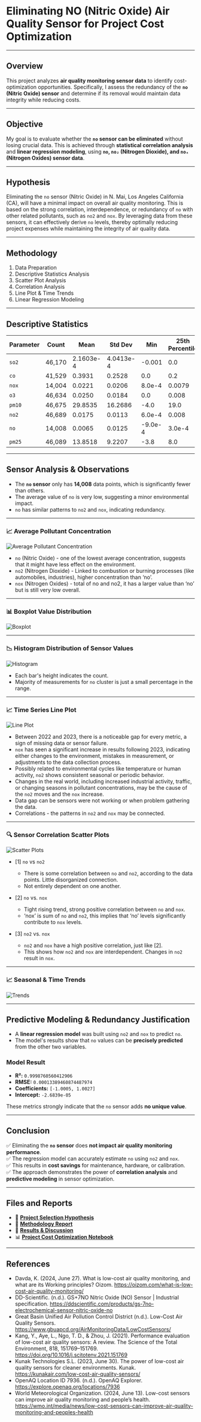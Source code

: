 # **Eliminating NO (Nitric Oxide) Air Quality Sensor for Project Cost Optimization**

---

## Overview
This project analyzes **air quality monitoring sensor data** to identify cost-optimization opportunities. Specifically, I assess the redundancy of the **`no` (Nitric Oxide) sensor** and determine if its removal would maintain data integrity while reducing costs.

---

## Objective
My goal is to evaluate whether the **`no` sensor can be eliminated** without losing crucial data. This is achieved through **statistical correlation analysis** and **linear regression modeling**, using **`no`, `no₂` (Nitrogen Dioxide), and `noₓ` (Nitrogen Oxides) sensor data**.

---

## Hypothesis
Eliminating the `no` sensor (Nitric Oxide) in N. Mai, Los Angeles California (CA), will have a minimal impact on overall air quality monitoring. This is based on the strong correlation, interdependence, or redundancy of `no` with other related pollutants, such as `no2` and `nox`. By leveraging data from these sensors, it can effectively derive `no` levels, thereby optimally reducing project expenses while maintaining the integrity of air quality data.

---

## Methodology
1. Data Preparation  
2. Descriptive Statistics Analysis  
3. Scatter Plot Analysis  
4. Correlation Analysis  
5. Line Plot & Time Trends  
6. Linear Regression Modeling  

---

## Descriptive Statistics

| Parameter | Count | Mean | Std Dev | Min | 25th Percentile | Median | 75th Percentile | Max |
|----------|--------|------------------------|-------------------------|--------|------------------|---------|------------------|------------------------|
| `so2`      | 46,170 | 2.1603e-4              | 4.0413e-4               | -0.001 | 0.0              | 0.0     | 2.0e-4           | 0.01                   |
| `co`       | 41,529 | 0.3931                 | 0.2528                  | 0.0    | 0.2              | 0.3     | 0.5              | 2.0                    |
| `nox`      | 14,004 | 0.0221                 | 0.0206                  | 8.0e-4 | 0.0079           | 0.0144  | 0.0288           | 0.1622                 |
| `o3`       | 46,634 | 0.0250                 | 0.0184                  | 0.0    | 0.008            | 0.025   | 0.038            | 0.138                  |
| `pm10`     | 46,675 | 29.8535                | 16.2686                 | -4.0   | 19.0             | 28.0    | 38.0             | 588.0                  |
| `no2`      | 46,689 | 0.0175                 | 0.0113                  | 6.0e-4 | 0.008            | 0.0147  | 0.025            | 0.08                   |
| `no`       | 14,008 | 0.0065                 | 0.0125                  | -9.0e-4| 3.0e-4           | 0.0013  | 0.006            | 0.1229                 |
| `pm25`     | 46,089 | 13.8518                | 9.2207                  | -3.8   | 8.0              | 12.0    | 17.4             | 508.0                  |

---

## Sensor Analysis & Observations

- The **`no` sensor** only has **14,008** data points, which is significantly fewer than others.
- The average value of `no` is very low, suggesting a minor environmental impact.
- `no` has similar patterns to `no2` and `nox`, indicating redundancy.

---

### 📈 Average Pollutant Concentration
![Average Pollutant Concentration](visualization/avg-pollutant-concentration.png)
- `no` (Nitric Oxide) - one of the lowest average concentration, suggests that it might have less effect on the environment.
- `no2` (Nitrogen Dioxide) - Linked to combustion or burning processes (like automobiles, industries), higher concentration than ‘no’.
- `nox` (Nitrogen Oxides) - total of no and no2, it has a larger value than ‘no’ but is still very low overall.

---

### 📊 Boxplot Value Distribution
![Boxplot](visualization/boxplot-value.png)

---

### 📉 Histogram Distribution of Sensor Values
![Histogram](visualization/histogram-value.png)
- Each bar's height indicates the count.
- Majority of measurements for `no` cluster is just a small percentage in the range. 

---

### 📈 Time Series Line Plot
![Line Plot](visualization/line-plot.png)
- Between 2022 and 2023, there is a noticeable gap for every metric, a sign of missing data or sensor failure.
- `nox` has seen a significant increase in results following 2023, indicating either changes to the environment, mistakes in measurement, or adjustments to the data collection process.
- Possibly related to environmental cycles like temperature or human activity, `no2` shows consistent seasonal or periodic behavior.
- Changes in the real world, including increased industrial activity, traffic, or changing seasons in pollutant concentrations, may be the cause of the `no2` moves and the `nox` increase.
- Data gap can be sensors were not working or when problem gathering the data.
- Correlations - the patterns in `no2` and `nox` may be connected.

---

### 🔍 Sensor Correlation Scatter Plots
![Scatter Plots](visualization/scatter-plots.png)
- [1] `no` vs `no2`
   - There is some correlation between `no` and `no2`, according to the data points. Little disorganized connection.
   - Not entirely dependent on one another.

- [2] `no` vs. `nox`
   - Tight rising trend, strong positive correlation between `no` and `nox`.
   - ‘nox’ is sum of `no` and `no2`, this implies that ‘no’ levels significantly contribute to `nox` levels.

- [3] `no2` vs. `nox`
   - `no2` and `nox` have a high positive correlation, just like [2].
   - This shows how `no2` and `nox` are interdependent. Changes in `no2` result in `nox`.

---

### 📈 Seasonal & Time Trends
![Trends](visualization/trends.png)

---

## Predictive Modeling & Redundancy Justification

- A **linear regression model** was built using `no2` and `nox` to predict `no`.
- The model's results show that `no` values can be **precisely predicted** from the other two variables.

### Model Result
- **R²:** `0.9998760560412906`  
- **RMSE:** `0.00013389460874487974`  
- **Coefficients:** `[-1.0005, 1.0027]`  
- **Intercept:** `-2.6839e-05`

These metrics strongly indicate that the `no` sensor adds **no unique value**.

---

## Conclusion

✅ Eliminating the **`no` sensor** does **not impact air quality monitoring performance**.  
✅ The regression model can accurately estimate `no` using `no2` and `nox`.  
✅ This results in **cost savings** for maintenance, hardware, or calibration.  
✅ The approach demonstrates the power of **correlation analysis** and **predictive modeling** in sensor optimization.

---

## Files and Reports
- 📄 **[Project Selection Hypothesis](project-selection-hypothesis.pdf)**  
- 📄 **[Methodology Report](methodology.pdf)**  
- 📄 **[Results & Discussion](results-and-discussion)**  
- 📊 **[Project Cost Optimization Notebook](project-cost-optimization.pdf)**  

---

## References
- Davda, K. (2024, June 27). What is low-cost air quality monitoring, and what are its Working principles? Oizom. https://oizom.com/what-is-low-cost-air-quality-monitoring/
- DD-Scientific. (n.d.). GS+7NO Nitric Oxide (NO) Sensor | Industrial specification. https://ddscientific.com/products/gs-7no-electrochemical-sensor-nitric-oxide-no
- Great Basin Unified Air Pollution Control District (n.d.). Low-Cost Air Quality Sensors. https://www.gbuapcd.org/AirMonitoringData/LowCostSensors/
- Kang, Y., Aye, L., Ngo, T. D., & Zhou, J. (2021). Performance evaluation of low-cost air quality sensors: A review. The Science of the Total Environment, 818, 151769–151769. https://doi.org/10.1016/j.scitotenv.2021.151769
- Kunak Technologies S.L. (2023, June 30). The power of low-cost air quality sensors for cleaner environments. Kunak. https://kunakair.com/low-cost-air-quality-sensors/
- OpenAQ Location ID 7936. (n.d.). OpenAQ Explorer. https://explore.openaq.org/locations/7936
- World Meteorological Organization. (2024, June 13). Low-cost sensors can improve air quality monitoring and people’s health. https://wmo.int/media/news/low-cost-sensors-can-improve-air-quality-monitoring-and-peoples-health
